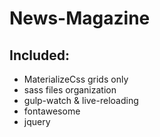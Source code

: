 # News-Magazine
## Included: 
- MaterializeCss grids only
- sass files organization
- gulp-watch & live-reloading
- fontawesome
- jquery
